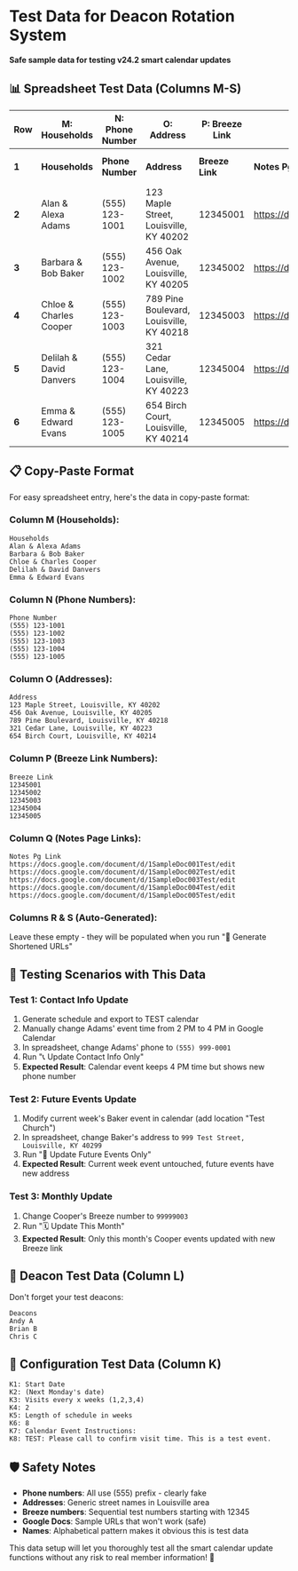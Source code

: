 # Test Data for Deacon Rotation System
**Safe sample data for testing v24.2 smart calendar updates**

## 📊 Spreadsheet Test Data (Columns M-S)

| Row | M: Households | N: Phone Number | O: Address | P: Breeze Link | Q: Notes Pg Link | R: Breeze Link (short) | S: Notes Pg Link (short) |
|-----|---------------|-----------------|------------|----------------|------------------|------------------------|--------------------------|
| **1** | **Households** | **Phone Number** | **Address** | **Breeze Link** | **Notes Pg Link** | **Breeze Link (short)** | **Notes Pg Link (short)** |
| **2** | Alan & Alexa Adams | (555) 123-1001 | 123 Maple Street, Louisville, KY 40202 | 12345001 | https://docs.google.com/document/d/1SampleDoc001Test/edit | *(leave empty - auto-generated)* | *(leave empty - auto-generated)* |
| **3** | Barbara & Bob Baker | (555) 123-1002 | 456 Oak Avenue, Louisville, KY 40205 | 12345002 | https://docs.google.com/document/d/1SampleDoc002Test/edit | *(leave empty - auto-generated)* | *(leave empty - auto-generated)* |
| **4** | Chloe & Charles Cooper | (555) 123-1003 | 789 Pine Boulevard, Louisville, KY 40218 | 12345003 | https://docs.google.com/document/d/1SampleDoc003Test/edit | *(leave empty - auto-generated)* | *(leave empty - auto-generated)* |
| **5** | Delilah & David Danvers | (555) 123-1004 | 321 Cedar Lane, Louisville, KY 40223 | 12345004 | https://docs.google.com/document/d/1SampleDoc004Test/edit | *(leave empty - auto-generated)* | *(leave empty - auto-generated)* |
| **6** | Emma & Edward Evans | (555) 123-1005 | 654 Birch Court, Louisville, KY 40214 | 12345005 | https://docs.google.com/document/d/1SampleDoc005Test/edit | *(leave empty - auto-generated)* | *(leave empty - auto-generated)* |

## 📋 Copy-Paste Format

For easy spreadsheet entry, here's the data in copy-paste format:

### **Column M (Households):**
```
Households
Alan & Alexa Adams
Barbara & Bob Baker
Chloe & Charles Cooper
Delilah & David Danvers
Emma & Edward Evans
```

### **Column N (Phone Numbers):**
```
Phone Number
(555) 123-1001
(555) 123-1002
(555) 123-1003
(555) 123-1004
(555) 123-1005
```

### **Column O (Addresses):**
```
Address
123 Maple Street, Louisville, KY 40202
456 Oak Avenue, Louisville, KY 40205
789 Pine Boulevard, Louisville, KY 40218
321 Cedar Lane, Louisville, KY 40223
654 Birch Court, Louisville, KY 40214
```

### **Column P (Breeze Link Numbers):**
```
Breeze Link
12345001
12345002
12345003
12345004
12345005
```

### **Column Q (Notes Page Links):**
```
Notes Pg Link
https://docs.google.com/document/d/1SampleDoc001Test/edit
https://docs.google.com/document/d/1SampleDoc002Test/edit
https://docs.google.com/document/d/1SampleDoc003Test/edit
https://docs.google.com/document/d/1SampleDoc004Test/edit
https://docs.google.com/document/d/1SampleDoc005Test/edit
```

### **Columns R & S (Auto-Generated):**
Leave these empty - they will be populated when you run "🔗 Generate Shortened URLs"

## 🧪 Testing Scenarios with This Data

### **Test 1: Contact Info Update**
1. Generate schedule and export to TEST calendar
2. Manually change Adams' event time from 2 PM to 4 PM in Google Calendar
3. In spreadsheet, change Adams' phone to `(555) 999-0001`
4. Run "📞 Update Contact Info Only"
5. **Expected Result**: Calendar event keeps 4 PM time but shows new phone number

### **Test 2: Future Events Update** 
1. Modify current week's Baker event in calendar (add location "Test Church")
2. In spreadsheet, change Baker's address to `999 Test Street, Louisville, KY 40299`
3. Run "🔄 Update Future Events Only"
4. **Expected Result**: Current week event untouched, future events have new address

### **Test 3: Monthly Update**
1. Change Cooper's Breeze number to `99999003`
2. Run "🗓️ Update This Month"
3. **Expected Result**: Only this month's Cooper events updated with new Breeze link

## 🎯 Deacon Test Data (Column L)

Don't forget your test deacons:
```
Deacons
Andy A
Brian B
Chris C
```

## 🔧 Configuration Test Data (Column K)

```
K1: Start Date
K2: (Next Monday's date)
K3: Visits every x weeks (1,2,3,4) 
K4: 2
K5: Length of schedule in weeks
K6: 8
K7: Calendar Event Instructions:
K8: TEST: Please call to confirm visit time. This is a test event.
```

## 🛡️ Safety Notes

- **Phone numbers**: All use (555) prefix - clearly fake
- **Addresses**: Generic street names in Louisville area
- **Breeze numbers**: Sequential test numbers starting with 12345
- **Google Docs**: Sample URLs that won't work (safe)
- **Names**: Alphabetical pattern makes it obvious this is test data

This data setup will let you thoroughly test all the smart calendar update functions without any risk to real member information! 🎯
